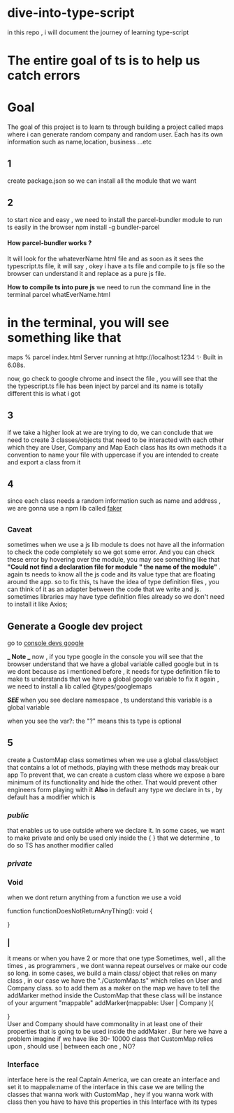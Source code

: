 # dive-into-type-script

in this repo , i will document the journey of learning type-script

<h1>The entire goal of ts is to help us catch errors</h1>
<h1>Goal</h1>
The goal of this project is to learn ts through building a project called maps where i can generate random company and random user. Each has its own information such as name,location, business ...etc

<h2>1</h2> create package.json so we can install all the module that we want

<h2>2</h2>
to start nice and easy , we need to install the parcel-bundler module to run ts easily in the browser 
<bold>npm install -g bundler-parcel </bold>

<h4>How parcel-bundler works ? </h4>
It will look for the whateverName.html file and as soon as it sees the typescript.ts file, it will say , okey i have a ts file and compile to js file so the browser can understand it and replace as a pure js file.

<strong>How to compile ts into pure js</strong>
we need to run the command line in the terminal
parcel whatEverName.html

# in the terminal, you will see something like that

maps % parcel index.html
Server running at http://localhost:1234
✨ Built in 6.08s.

now, go check to google chrome and insect the file , you will see that the the typescript.ts file has been inject by parcel and its name is totally different
this is what i got

<script type="text/javascript" src="chrome-extension://aalppolilappfakpmdfdkpppdnhpgifn/installHook.js"></script>

<h2>3</h2>
if we take a higher look at we are trying to do, we can conclude that we need to create 3 classes/objects that need to be interacted with each other which they are User, Company and Map
Each class has its own methods
it a convention to name your file with uppercase if you are intended to create and export a class from it

<h2>4</h2>
since each class needs a random information such as name and address , we are gonna use a npm lib called <a
style={"font-size:1.8rem; color:purple"} href="https://www.npmjs.com/package/faker">faker</a>

## <h3>Caveat</h3>

sometimes when we use a js lib module ts does not have all the information to check the code completely so we got some error.
And you can check these error by hovering over the module, you may see something like that <strong>"Could not find a declaration file for module " the name of the module" </strong> . again ts needs to know all the js code and its value type that are floating around the app.
so to fix this, ts have the idea of type definition files , you can think of it as an adapter between the code that we write and js.
sometimes libraries may have type definition files already so we don't need to install it like Axios;

<h2>Generate a Google dev project </h2>
go to <a href="http://console.developers.google.com"> console devs google</a>

<bold>**_ Note _** </bold>
now , if you type google in the console you will see that the browser understand that we have a global variable called google but in ts we dont because as i mentioned before , it needs for type definition file to make ts understands that we have a global google variable
to fix it again , we need to install a lib called @types/googlemaps

<strong>
<i>SEE</i>
</strong>
when you see declare namespace , ts understand this variable is a global variable

when you see the var?: the "?" means this ts type is optional

<h2>5</h2>
create a CustomMap class 
sometimes when we use a global class/object that contains a lot of methods, playing with these methods may break our app
To prevent that, we can create a custom class where we expose a bare minimum of its functionality and hide the other. That would prevent other engineers form playing with it
<strong>Also</strong> in default any type we declare in ts , by default has a modifier which is <h3><bold><i>public</i></bold></h3> that enables us to use outside where we declare it. In some cases, we want to make private and only be used only inside the { } that we determine , to do so TS has another modifier called <h3><bold><i>private</i></bold></h3>

<h3>Void</h3>
when we dont return anything from a function we use a void

function functionDoesNotReturnAnyThing(): void {

}

<h3>|</h3> it means or when you have 2 or more that one type
Sometimes, well , all the times , as programmers , we dont wanna repeat ourselves or make our code so long. in some cases, we build a main class/ object that relies on many class , in our case we have the "./CustomMap.ts" which relies on User and Company class. so to add them as a maker on the map we have to tell the addMarker method inside the CustomMap that these class will be instance of your argument "mappable" 
addMarker(mappable: User | Company ){

}  
User and Company should have commonality in at least one of their properties that is going to be used inside the addMaker . Bur here we have a problem
imagine if we have like 30- 10000 class that CustomMap relies upon , should use | between each one , NO?

<h3>Interface</h3>
interface here is the real Captain America, we can create an interface and set it to mappale:name of the interface 
in this case we are telling the classes that wanna work with CustomMap , hey if you wanna work with class then you have to have this properties in this Interface with its types
